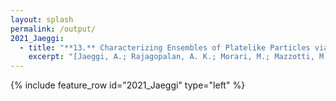 ```yaml
---
layout: splash
permalink: /output/
2021_Jaeggi:
  - title: "**13.** Characterizing Ensembles of Platelike Particles via Machine Learning"
    excerpt: "[Jaeggi, A.; Rajagopalan, A. K.; Morari, M.; Mazzotti, M. Characterizing Ensembles of Platelike Particles via Machine Learning. *Ind. Eng. Chem. Res.* **2021**, 60 (1), 473–483.](https://dx.doi.org/10.1021/acs.iecr.0c04662)"
---
```


{% include feature_row id="2021_Jaeggi" type="left" %}
